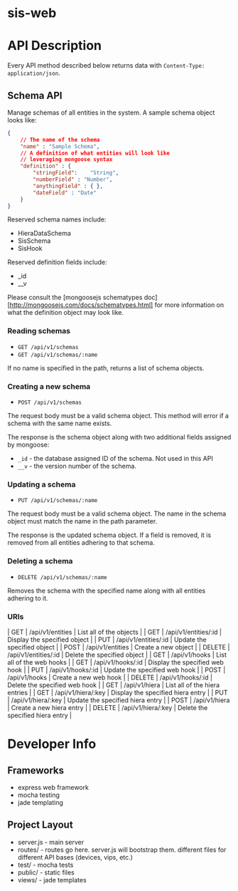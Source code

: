 sis-web
=======

# API Description

Every API method described below returns data with `Content-Type: application/json`.

## Schema API

Manage schemas of all entities in the system.  A sample schema object looks like:

```json
{
    // The name of the schema
    "name" : "Sample Schema",
    // A definition of what entities will look like
    // leveraging mongoose syntax 
    "definition" : {
        "stringField":    "String",
        "numberField" : "Number",
        "anythingField" : { },
        "dateField" : "Date"
    }
}
```

Reserved schema names include:

* HieraDataSchema
* SisSchema
* SisHook

Reserved definition fields include:

* _id
* __v

Please consult the [mongoosejs schematypes doc][http://mongoosejs.com/docs/schematypes.html] for more information on what the definition object may look like.

### Reading schemas

* `GET /api/v1/schemas`
* `GET /api/v1/schemas/:name`

If no name is specified in the path, returns a list of schema objects.

### Creating a new schema

* `POST /api/v1/schemas`

The request body must be a valid schema object.  This method will error if a schema with the same name exists.

The response is the schema object along with two additional fields assigned by mongoose:

* `_id` - the database assigned ID of the schema.  Not used in this API
* `__v` - the version number of the schema.

### Updating a schema

* `PUT /api/v1/schemas/:name`

The request body must be a valid schema object.  The name in the schema object must match the name in the path parameter.

The response is the updated schema object.  If a field is removed, it is removed from all entities adhering to that schema.

### Deleting a schema

* `DELETE /api/v1/schemas/:name`

Removes the schema with the specified name along with all entities adhering to it.


### URIs

| GET    | /api/v1/entities     | List all of the objects           |
| GET    | /api/v1/entities/:id | Display the specified object      |
| PUT    | /api/v1/entities/:id | Update the specified object       |
| POST   | /api/v1/entities     | Create a new object               |
| DELETE | /api/v1/entities/:id | Delete the specified object       |
| GET    | /api/v1/hooks        | List all of the web hooks         |
| GET    | /api/v1/hooks/:id    | Display the specified web hook    |
| PUT    | /api/v1/hooks/:id    | Update the specified web hook     |
| POST   | /api/v1/hooks        | Create a new web hook             |
| DELETE | /api/v1/hooks/:id    | Delete the specified web hook     |
| GET    | /api/v1/hiera        | List all of the hiera entries     |
| GET    | /api/v1/hiera/:key   | Display the specified hiera entry |
| PUT    | /api/v1/hiera/:key   | Update the specified hiera entry  |
| POST   | /api/v1/hiera        | Create a new hiera entry          |
| DELETE | /api/v1/hiera/:key   | Delete the specified hiera entry  |

# Developer Info

## Frameworks
- express web framework
- mocha testing
- jade templating

## Project Layout
- server.js - main server
- routes/ - routes go here.  server.js will bootstrap them.  different files for different API bases (devices, vips, etc.)
- test/ - mocha tests
- public/ - static files
- views/ - jade templates

